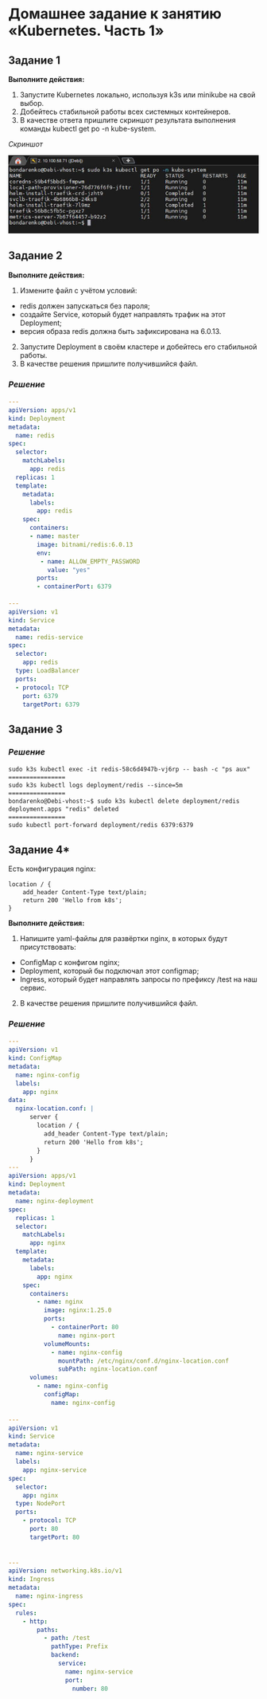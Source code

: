 # Домашнее задание к занятию «Kubernetes. Часть 1»

## Задание 1

**Выполните действия:**

1. Запустите Kubernetes локально, используя k3s или minikube на свой выбор.
2. Добейтесь стабильной работы всех системных контейнеров.
3. В качестве ответа пришлите скриншот результата выполнения команды kubectl get po -n kube-system.


*Скриншот*

![](./homework-5/image-01.jpg)

## Задание 2

**Выполните действия:**

1. Измените файл с учётом условий:

 * redis должен запускаться без пароля;
 * создайте Service, который будет направлять трафик на этот Deployment;
 * версия образа redis должна быть зафиксирована на 6.0.13.

2. Запустите Deployment в своём кластере и добейтесь его стабильной работы.
3. В качестве решения пришлите получившийся файл.

 ### *Решение*

```yaml
---
apiVersion: apps/v1
kind: Deployment
metadata:
  name: redis
spec:
  selector:
    matchLabels:
      app: redis
  replicas: 1
  template:
    metadata:
      labels:
        app: redis
    spec:
      containers:
      - name: master
        image: bitnami/redis:6.0.13
        env:
         - name: ALLOW_EMPTY_PASSWORD
           value: "yes"
        ports:
        - containerPort: 6379

---
apiVersion: v1
kind: Service
metadata:
  name: redis-service
spec:
  selector:
    app: redis
  type: LoadBalancer
  ports:
  - protocol: TCP
    port: 6379
    targetPort: 6379

```

## Задание 3


### *Решение*

```shell
sudo k3s kubectl exec -it redis-58c6d4947b-vj6rp -- bash -c "ps aux"
================
sudo k3s kubectl logs deployment/redis --since=5m
================
bondarenko@Debi-vhost:~$ sudo k3s kubectl delete deployment/redis
deployment.apps "redis" deleted
================
sudo kubectl port-forward deployment/redis 6379:6379

```

## Задание 4*

Есть конфигурация nginx:

```
location / {
    add_header Content-Type text/plain;
    return 200 'Hello from k8s';
}
```

**Выполните действия:**

1. Напишите yaml-файлы для развёртки nginx, в которых будут присутствовать:

 - ConfigMap с конфигом nginx;
 - Deployment, который бы подключал этот configmap;
 - Ingress, который будет направлять запросы по префиксу /test на наш сервис.

2. В качестве решения пришлите получившийся файл.


### *Решение*

```yaml
---
apiVersion: v1
kind: ConfigMap
metadata:
  name: nginx-config
  labels:
    app: nginx
data:
  nginx-location.conf: |
      server {
        location / {
          add_header Content-Type text/plain;
          return 200 'Hello from k8s';
        }
      }
---
apiVersion: apps/v1
kind: Deployment
metadata:
  name: nginx-deployment
spec:
  replicas: 1
  selector:
    matchLabels:
      app: nginx
  template:
    metadata:
      labels:
        app: nginx
    spec:
      containers:
        - name: nginx
          image: nginx:1.25.0
          ports:
            - containerPort: 80
              name: nginx-port
          volumeMounts:
            - name: nginx-config
              mountPath: /etc/nginx/conf.d/nginx-location.conf
              subPath: nginx-location.conf
      volumes:
        - name: nginx-config
          configMap:
            name: nginx-config

---
apiVersion: v1
kind: Service
metadata:
  name: nginx-service
  labels:
    app: nginx-service
spec:
  selector:
    app: nginx
  type: NodePort
  ports:
    - protocol: TCP
      port: 80
      targetPort: 80


---
apiVersion: networking.k8s.io/v1
kind: Ingress
metadata:
  name: nginx-ingress
spec:
  rules:
    - http:
        paths:
          - path: /test
            pathType: Prefix
            backend:
              service:
                name: nginx-service
                port:
                  number: 80

```